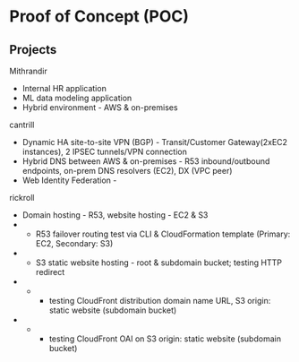 # Proof of Concept (POC)

## Projects

Mithrandir
* Internal HR application
* ML data modeling application
* Hybrid environment - AWS & on-premises

cantrill
* Dynamic HA site-to-site VPN (BGP) - Transit/Customer Gateway(2xEC2 instances), 2 IPSEC tunnels/VPN connection
* Hybrid DNS between AWS & on-premises - R53 inbound/outbound endpoints, on-prem DNS resolvers (EC2), DX (VPC peer)
* Web Identity Federation -

rickroll
* Domain hosting - R53, website hosting - EC2 & S3
* * R53 failover routing test via CLI & CloudFormation template (Primary: EC2, Secondary: S3)
* * S3 static website hosting - root & subdomain bucket; testing HTTP redirect
*   * * testing CloudFront distribution domain name URL, S3 origin: static website (subdomain bucket)
*   * * testing CloudFront OAI on S3 origin: static website (subdomain bucket)
